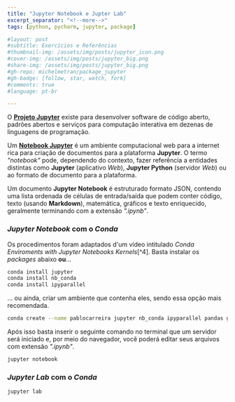 ```yaml
---
title: "Jupyter Notebook e Jupter Lab"
excerpt_separator: "<!--more-->"
tags: [python, pycharm, jupyter, package]

#layout: post
#subtitle: Exercícios e Referências
#thumbnail-img: /assets/img/posts/jupyter_icon.png
#cover-img: /assets/img/posts/jupyter_big.png
#share-img: /assets/img/posts/jupyter_big.png
#gh-repo: michelmetran/package_jupyter
#gh-badge: [follow, star, watch, fork]
#comments: true
#language: pt-br

---
```


O  **<a title="Link do Projeto Jupyter" href="https://jupyter.org/" target="_blank">Projeto Jupyter</a>** existe para desenvolver software de código aberto, padrões abertos e serviços para computação interativa em dezenas de linguagens de programação.

<!--more-->


Um  **<a title="Link do Notebook Jupyter" href="https://hub.gke.mybinder.org/user/ipython-ipython-in-depth-6b7gwnpm/notebooks/binder/Index.ipynb" target="_blank">Notebook Jupyter</a>** é um ambiente computacional web para a internet rica para criação de documentos para a plataforma **Jupyter**. O termo _"notebook"_ pode, dependendo do contexto, fazer referência a entidades distintas como **Jupyter** (aplicativo _Web_), **Jupyter Python** (servidor _Web_) ou ao formato de documento para a plataforma.

Um documento **Jupyter Notebook** é estruturado formato JSON, contendo uma lista ordenada de células de entrada/saída que podem conter código, texto (usando **Markdown**), matemática, gráficos e texto enriquecido, geralmente terminando com a extensão _".ipynb"_.



### *Jupyter Notebook* com o *Conda*

Os procedimentos foram adaptados d'um vídeo intitulado _Conda Enviroments with Jupyter Notebooks Kernels_[^4].
Basta instalar os _packages_ abaixo **ou**...

~~~bash
conda install jupyter
conda install nb_conda
conda install ipyparallel
~~~



... ou ainda, criar um ambiente que contenha eles, sendo essa opção mais recomendada.

~~~bash
conda create --name pablocarreira jupyter nb_conda ipyparallel pandas geopandas		# Criar ambiente
~~~



Após isso basta inserir o seguinte comando no terminal que um servidor será iniciado e, por meio do navegador, você poderá editar seus arquivos com extensão _".ipynb"_.

~~~bash
jupyter notebook
~~~



### *Jupyter Lab* com o *Conda*

~~~bash
jupyter lab
~~~





